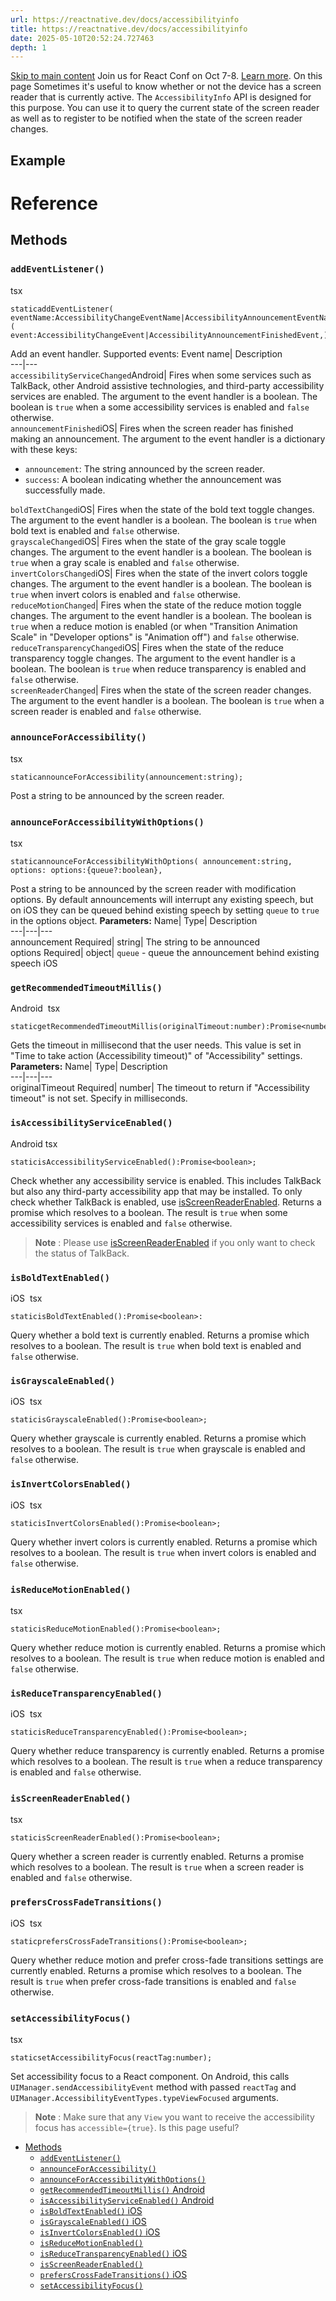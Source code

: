 ```yaml
---
url: https://reactnative.dev/docs/accessibilityinfo
title: https://reactnative.dev/docs/accessibilityinfo
date: 2025-05-10T20:52:24.727463
depth: 1
---
```


[Skip to main content](https://reactnative.dev/docs/accessibilityinfo#__docusaurus_skipToContent_fallback)
Join us for React Conf on Oct 7-8. [Learn more](https://conf.react.dev).
On this page
Sometimes it's useful to know whether or not the device has a screen reader that is currently active. The `AccessibilityInfo` API is designed for this purpose. You can use it to query the current state of the screen reader as well as to register to be notified when the state of the screen reader changes.
## Example[​](https://reactnative.dev/docs/accessibilityinfo#example "Direct link to Example")
# Reference
## Methods[​](https://reactnative.dev/docs/accessibilityinfo#methods "Direct link to Methods")
### `addEventListener()`[​](https://reactnative.dev/docs/accessibilityinfo#addeventlistener "Direct link to addeventlistener")
tsx
```
staticaddEventListener( eventName:AccessibilityChangeEventName|AccessibilityAnnouncementEventName,handler:(  event:AccessibilityChangeEvent|AccessibilityAnnouncementFinishedEvent,)=>void,):EmitterSubscription;
```

Add an event handler. Supported events:
Event name| Description  
---|---  
`accessibilityServiceChanged`Android| Fires when some services such as TalkBack, other Android assistive technologies, and third-party accessibility services are enabled. The argument to the event handler is a boolean. The boolean is `true` when a some accessibility services is enabled and `false` otherwise.  
`announcementFinished`iOS| Fires when the screen reader has finished making an announcement. The argument to the event handler is a dictionary with these keys:
  * `announcement`: The string announced by the screen reader.
  * `success`: A boolean indicating whether the announcement was successfully made.

  
`boldTextChanged`iOS| Fires when the state of the bold text toggle changes. The argument to the event handler is a boolean. The boolean is `true` when bold text is enabled and `false` otherwise.  
`grayscaleChanged`iOS| Fires when the state of the gray scale toggle changes. The argument to the event handler is a boolean. The boolean is `true` when a gray scale is enabled and `false` otherwise.  
`invertColorsChanged`iOS| Fires when the state of the invert colors toggle changes. The argument to the event handler is a boolean. The boolean is `true` when invert colors is enabled and `false` otherwise.  
`reduceMotionChanged`| Fires when the state of the reduce motion toggle changes. The argument to the event handler is a boolean. The boolean is `true` when a reduce motion is enabled (or when "Transition Animation Scale" in "Developer options" is "Animation off") and `false` otherwise.  
`reduceTransparencyChanged`iOS| Fires when the state of the reduce transparency toggle changes. The argument to the event handler is a boolean. The boolean is `true` when reduce transparency is enabled and `false` otherwise.  
`screenReaderChanged`| Fires when the state of the screen reader changes. The argument to the event handler is a boolean. The boolean is `true` when a screen reader is enabled and `false` otherwise.  
### `announceForAccessibility()`[​](https://reactnative.dev/docs/accessibilityinfo#announceforaccessibility "Direct link to announceforaccessibility")
tsx
```
staticannounceForAccessibility(announcement:string);
```

Post a string to be announced by the screen reader.
### `announceForAccessibilityWithOptions()`[​](https://reactnative.dev/docs/accessibilityinfo#announceforaccessibilitywithoptions "Direct link to announceforaccessibilitywithoptions")
tsx
```
staticannounceForAccessibilityWithOptions( announcement:string, options: options:{queue?:boolean},
```

Post a string to be announced by the screen reader with modification options. By default announcements will interrupt any existing speech, but on iOS they can be queued behind existing speech by setting `queue` to `true` in the options object.
**Parameters:**
Name| Type| Description  
---|---|---  
announcement Required| string| The string to be announced  
options Required| object| `queue` - queue the announcement behind existing speech iOS  
### `getRecommendedTimeoutMillis()`
Android
[​](https://reactnative.dev/docs/accessibilityinfo#getrecommendedtimeoutmillis-android "Direct link to getrecommendedtimeoutmillis-android")
tsx
```
staticgetRecommendedTimeoutMillis(originalTimeout:number):Promise<number>;
```

Gets the timeout in millisecond that the user needs. This value is set in "Time to take action (Accessibility timeout)" of "Accessibility" settings.
**Parameters:**
Name| Type| Description  
---|---|---  
originalTimeout Required| number| The timeout to return if "Accessibility timeout" is not set. Specify in milliseconds.  
### `isAccessibilityServiceEnabled()`
Android
[​](https://reactnative.dev/docs/accessibilityinfo#isaccessibilityserviceenabled-android "Direct link to isaccessibilityserviceenabled-android")
tsx
```
staticisAccessibilityServiceEnabled():Promise<boolean>;
```

Check whether any accessibility service is enabled. This includes TalkBack but also any third-party accessibility app that may be installed. To only check whether TalkBack is enabled, use [isScreenReaderEnabled](https://reactnative.dev/docs/accessibilityinfo#isscreenreaderenabled). Returns a promise which resolves to a boolean. The result is `true` when some accessibility services is enabled and `false` otherwise.
> **Note** : Please use [isScreenReaderEnabled](https://reactnative.dev/docs/accessibilityinfo#isscreenreaderenabled) if you only want to check the status of TalkBack.
### `isBoldTextEnabled()`
iOS
[​](https://reactnative.dev/docs/accessibilityinfo#isboldtextenabled-ios "Direct link to isboldtextenabled-ios")
tsx
```
staticisBoldTextEnabled():Promise<boolean>:
```

Query whether a bold text is currently enabled. Returns a promise which resolves to a boolean. The result is `true` when bold text is enabled and `false` otherwise.
### `isGrayscaleEnabled()`
iOS
[​](https://reactnative.dev/docs/accessibilityinfo#isgrayscaleenabled-ios "Direct link to isgrayscaleenabled-ios")
tsx
```
staticisGrayscaleEnabled():Promise<boolean>;
```

Query whether grayscale is currently enabled. Returns a promise which resolves to a boolean. The result is `true` when grayscale is enabled and `false` otherwise.
### `isInvertColorsEnabled()`
iOS
[​](https://reactnative.dev/docs/accessibilityinfo#isinvertcolorsenabled-ios "Direct link to isinvertcolorsenabled-ios")
tsx
```
staticisInvertColorsEnabled():Promise<boolean>;
```

Query whether invert colors is currently enabled. Returns a promise which resolves to a boolean. The result is `true` when invert colors is enabled and `false` otherwise.
### `isReduceMotionEnabled()`[​](https://reactnative.dev/docs/accessibilityinfo#isreducemotionenabled "Direct link to isreducemotionenabled")
tsx
```
staticisReduceMotionEnabled():Promise<boolean>;
```

Query whether reduce motion is currently enabled. Returns a promise which resolves to a boolean. The result is `true` when reduce motion is enabled and `false` otherwise.
### `isReduceTransparencyEnabled()`
iOS
[​](https://reactnative.dev/docs/accessibilityinfo#isreducetransparencyenabled-ios "Direct link to isreducetransparencyenabled-ios")
tsx
```
staticisReduceTransparencyEnabled():Promise<boolean>;
```

Query whether reduce transparency is currently enabled. Returns a promise which resolves to a boolean. The result is `true` when a reduce transparency is enabled and `false` otherwise.
### `isScreenReaderEnabled()`[​](https://reactnative.dev/docs/accessibilityinfo#isscreenreaderenabled "Direct link to isscreenreaderenabled")
tsx
```
staticisScreenReaderEnabled():Promise<boolean>;
```

Query whether a screen reader is currently enabled. Returns a promise which resolves to a boolean. The result is `true` when a screen reader is enabled and `false` otherwise.
### `prefersCrossFadeTransitions()`
iOS
[​](https://reactnative.dev/docs/accessibilityinfo#preferscrossfadetransitions-ios "Direct link to preferscrossfadetransitions-ios")
tsx
```
staticprefersCrossFadeTransitions():Promise<boolean>;
```

Query whether reduce motion and prefer cross-fade transitions settings are currently enabled. Returns a promise which resolves to a boolean. The result is `true` when prefer cross-fade transitions is enabled and `false` otherwise.
### `setAccessibilityFocus()`[​](https://reactnative.dev/docs/accessibilityinfo#setaccessibilityfocus "Direct link to setaccessibilityfocus")
tsx
```
staticsetAccessibilityFocus(reactTag:number);
```

Set accessibility focus to a React component.
On Android, this calls `UIManager.sendAccessibilityEvent` method with passed `reactTag` and `UIManager.AccessibilityEventTypes.typeViewFocused` arguments.
> **Note** : Make sure that any `View` you want to receive the accessibility focus has `accessible={true}`.
Is this page useful?
  * [Methods](https://reactnative.dev/docs/accessibilityinfo#methods)
    * [`addEventListener()`](https://reactnative.dev/docs/accessibilityinfo#addeventlistener)
    * [`announceForAccessibility()`](https://reactnative.dev/docs/accessibilityinfo#announceforaccessibility)
    * [`announceForAccessibilityWithOptions()`](https://reactnative.dev/docs/accessibilityinfo#announceforaccessibilitywithoptions)
    * [`getRecommendedTimeoutMillis()` Android](https://reactnative.dev/docs/accessibilityinfo#getrecommendedtimeoutmillis-android)
    * [`isAccessibilityServiceEnabled()` Android](https://reactnative.dev/docs/accessibilityinfo#isaccessibilityserviceenabled-android)
    * [`isBoldTextEnabled()` iOS](https://reactnative.dev/docs/accessibilityinfo#isboldtextenabled-ios)
    * [`isGrayscaleEnabled()` iOS](https://reactnative.dev/docs/accessibilityinfo#isgrayscaleenabled-ios)
    * [`isInvertColorsEnabled()` iOS](https://reactnative.dev/docs/accessibilityinfo#isinvertcolorsenabled-ios)
    * [`isReduceMotionEnabled()`](https://reactnative.dev/docs/accessibilityinfo#isreducemotionenabled)
    * [`isReduceTransparencyEnabled()` iOS](https://reactnative.dev/docs/accessibilityinfo#isreducetransparencyenabled-ios)
    * [`isScreenReaderEnabled()`](https://reactnative.dev/docs/accessibilityinfo#isscreenreaderenabled)
    * [`prefersCrossFadeTransitions()` iOS](https://reactnative.dev/docs/accessibilityinfo#preferscrossfadetransitions-ios)
    * [`setAccessibilityFocus()`](https://reactnative.dev/docs/accessibilityinfo#setaccessibilityfocus)



